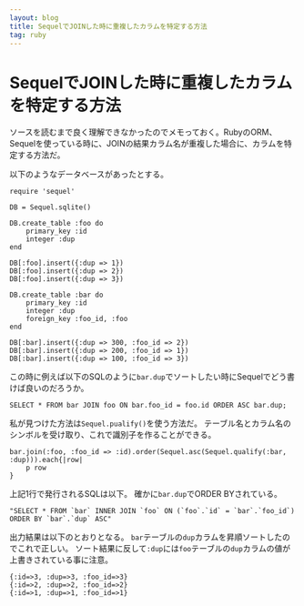 ```yaml
---
layout: blog
title: SequelでJOINした時に重複したカラムを特定する方法
tag: ruby
---
```


# SequelでJOINした時に重複したカラムを特定する方法

ソースを読むまで良く理解できなかったのでメモっておく。RubyのORM、Sequelを使っている時に、JOINの結果カラム名が重複した場合に、カラムを特定する方法だ。

以下のようなデータベースがあったとする。

~~~~
require 'sequel'

DB = Sequel.sqlite()

DB.create_table :foo do
	primary_key :id
	integer :dup
end

DB[:foo].insert({:dup => 1})
DB[:foo].insert({:dup => 2})
DB[:foo].insert({:dup => 3})

DB.create_table :bar do
	primary_key :id
	integer :dup
	foreign_key :foo_id, :foo
end

DB[:bar].insert({:dup => 300, :foo_id => 2})
DB[:bar].insert({:dup => 200, :foo_id => 1})
DB[:bar].insert({:dup => 100, :foo_id => 3})
~~~~

この時に例えば以下のSQLのように`bar.dup`でソートしたい時にSequelでどう書けば良いのだろうか。

~~~~
SELECT * FROM bar JOIN foo ON bar.foo_id = foo.id ORDER ASC bar.dup; 
~~~~

私が見つけた方法は`Sequel.pualify()`を使う方法だ。
テーブル名とカラム名のシンボルを受け取り、これで識別子を作ることができる。

~~~~
bar.join(:foo, :foo_id => :id).order(Sequel.asc(Sequel.qualify(:bar, :dup))).each{|row|
	p row
}
~~~~

上記1行で発行されるSQLは以下。
確かに`bar.dup`でORDER BYされている。

~~~~
"SELECT * FROM `bar` INNER JOIN `foo` ON (`foo`.`id` = `bar`.`foo_id`) ORDER BY `bar`.`dup` ASC"
~~~~

出力結果は以下のとおりとなる。
`bar`テーブルの`dup`カラムを昇順ソートしたのでこれで正しい。
ソート結果に反して`:dup`には`foo`テーブルの`dup`カラムの値が上書きされている事に注意。

~~~~
{:id=>3, :dup=>3, :foo_id=>3}
{:id=>2, :dup=>2, :foo_id=>2}
{:id=>1, :dup=>1, :foo_id=>1}
~~~~
